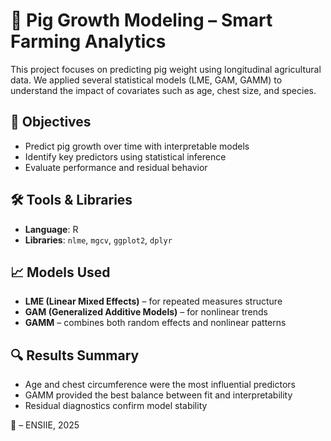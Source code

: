 # 🐖 Pig Growth Modeling – Smart Farming Analytics

This project focuses on predicting pig weight using longitudinal agricultural data. We applied several statistical models (LME, GAM, GAMM) to understand the impact of covariates such as age, chest size, and species.

## 📌 Objectives

- Predict pig growth over time with interpretable models
- Identify key predictors using statistical inference
- Evaluate performance and residual behavior

## 🛠 Tools & Libraries

- **Language**: R  
- **Libraries**: `nlme`, `mgcv`, `ggplot2`, `dplyr`

## 📈 Models Used

- **LME (Linear Mixed Effects)** – for repeated measures structure  
- **GAM (Generalized Additive Models)** – for nonlinear trends  
- **GAMM** – combines both random effects and nonlinear patterns

## 🔍 Results Summary

- Age and chest circumference were the most influential predictors  
- GAMM provided the best balance between fit and interpretability  
- Residual diagnostics confirm model stability

👤 – ENSIIE, 2025
